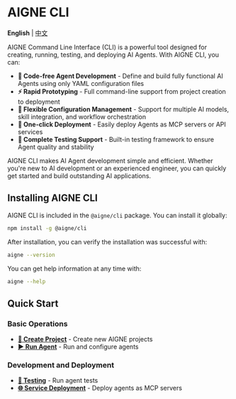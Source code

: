 # AIGNE CLI

**English** | [中文](index.zh.md)

AIGNE Command Line Interface (CLI) is a powerful tool designed for creating, running, testing, and deploying AI Agents. With AIGNE CLI, you can:

* **🎯 Code-free Agent Development** - Define and build fully functional AI Agents using only YAML configuration files
* **⚡ Rapid Prototyping** - Full command-line support from project creation to deployment
* **🔧 Flexible Configuration Management** - Support for multiple AI models, skill integration, and workflow orchestration
* **🚀 One-click Deployment** - Easily deploy Agents as MCP servers or API services
* **🧪 Complete Testing Support** - Built-in testing framework to ensure Agent quality and stability

AIGNE CLI makes AI Agent development simple and efficient. Whether you're new to AI development or an experienced engineer, you can quickly get started and build outstanding AI applications.

## Installing AIGNE CLI

AIGNE CLI is included in the `@aigne/cli` package. You can install it globally:

```bash
npm install -g @aigne/cli
```

After installation, you can verify the installation was successful with:

```bash
aigne --version
```

You can get help information at any time with:

```bash
aigne --help
```

## Quick Start

### Basic Operations

* [**🚀 Create Project**](create.md) - Create new AIGNE projects
* [**▶️ Run Agent**](run.md) - Run and configure agents

### Development and Deployment

* [**🧪 Testing**](test.md) - Run agent tests
* [**🌐 Service Deployment**](serve.md) - Deploy agents as MCP servers
